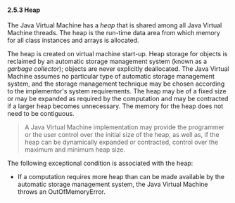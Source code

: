#### **2.5.3 Heap** 

The Java Virtual Machine has a *heap* that is shared among all Java Virtual Machine threads. The heap is the run-time data area from which memory for all class instances and arrays is allocated. 

The heap is created on virtual machine start-up. Heap storage for objects is reclaimed by an automatic storage management system (known as a *garbage collector*); objects are never explicitly deallocated. The Java Virtual Machine assumes no particular type of automatic storage management system, and the storage management technique may be chosen according to the implementor's system requirements. The heap may be of a fixed size or may be expanded as required by the computation and may be contracted if a larger heap becomes unnecessary. The memory for the heap does not need to be contiguous. 

> A Java Virtual Machine implementation may provide the programmer or the user control over the initial size of the heap, as well as, if the heap can be dynamically expanded or contracted, control over the maximum and minimum heap size. 

The following exceptional condition is associated with the heap: 

- If a computation requires more heap than can be made available by the automatic storage management system, the Java Virtual Machine throws an OutOfMemoryError. 

